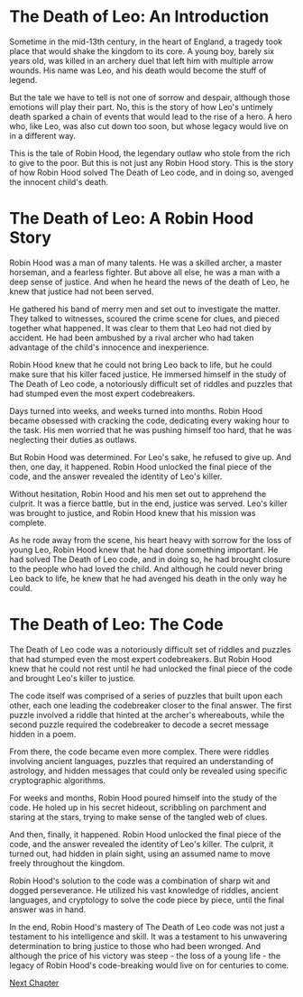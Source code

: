 # The Death of Leo: An Introduction

Sometime in the mid-13th century, in the heart of England, a tragedy took place that would shake the kingdom to its core. A young boy, barely six years old, was killed in an archery duel that left him with multiple arrow wounds. His name was Leo, and his death would become the stuff of legend.

But the tale we have to tell is not one of sorrow and despair, although those emotions will play their part. No, this is the story of how Leo's untimely death sparked a chain of events that would lead to the rise of a hero. A hero who, like Leo, was also cut down too soon, but whose legacy would live on in a different way.

This is the tale of Robin Hood, the legendary outlaw who stole from the rich to give to the poor. But this is not just any Robin Hood story. This is the story of how Robin Hood solved The Death of Leo code, and in doing so, avenged the innocent child's death.
# The Death of Leo: A Robin Hood Story

Robin Hood was a man of many talents. He was a skilled archer, a master horseman, and a fearless fighter. But above all else, he was a man with a deep sense of justice. And when he heard the news of the death of Leo, he knew that justice had not been served.

He gathered his band of merry men and set out to investigate the matter. They talked to witnesses, scoured the crime scene for clues, and pieced together what happened. It was clear to them that Leo had not died by accident. He had been ambushed by a rival archer who had taken advantage of the child's innocence and inexperience.

Robin Hood knew that he could not bring Leo back to life, but he could make sure that his killer faced justice. He immersed himself in the study of The Death of Leo code, a notoriously difficult set of riddles and puzzles that had stumped even the most expert codebreakers.

Days turned into weeks, and weeks turned into months. Robin Hood became obsessed with cracking the code, dedicating every waking hour to the task. His men worried that he was pushing himself too hard, that he was neglecting their duties as outlaws.

But Robin Hood was determined. For Leo's sake, he refused to give up. And then, one day, it happened. Robin Hood unlocked the final piece of the code, and the answer revealed the identity of Leo's killer.

Without hesitation, Robin Hood and his men set out to apprehend the culprit. It was a fierce battle, but in the end, justice was served. Leo's killer was brought to justice, and Robin Hood knew that his mission was complete.

As he rode away from the scene, his heart heavy with sorrow for the loss of young Leo, Robin Hood knew that he had done something important. He had solved The Death of Leo code, and in doing so, he had brought closure to the people who had loved the child. And although he could never bring Leo back to life, he knew that he had avenged his death in the only way he could.
# The Death of Leo: The Code

The Death of Leo code was a notoriously difficult set of riddles and puzzles that had stumped even the most expert codebreakers. But Robin Hood knew that he could not rest until he had unlocked the final piece of the code and brought Leo's killer to justice.

The code itself was comprised of a series of puzzles that built upon each other, each one leading the codebreaker closer to the final answer. The first puzzle involved a riddle that hinted at the archer's whereabouts, while the second puzzle required the codebreaker to decode a secret message hidden in a poem.

From there, the code became even more complex. There were riddles involving ancient languages, puzzles that required an understanding of astrology, and hidden messages that could only be revealed using specific cryptographic algorithms.

For weeks and months, Robin Hood poured himself into the study of the code. He holed up in his secret hideout, scribbling on parchment and staring at the stars, trying to make sense of the tangled web of clues.

And then, finally, it happened. Robin Hood unlocked the final piece of the code, and the answer revealed the identity of Leo's killer. The culprit, it turned out, had hidden in plain sight, using an assumed name to move freely throughout the kingdom.

Robin Hood's solution to the code was a combination of sharp wit and dogged perseverance. He utilized his vast knowledge of riddles, ancient languages, and cryptology to solve the code piece by piece, until the final answer was in hand.

In the end, Robin Hood's mastery of The Death of Leo code was not just a testament to his intelligence and skill. It was a testament to his unwavering determination to bring justice to those who had been wronged. And although the price of his victory was steep - the loss of a young life - the legacy of Robin Hood's code-breaking would live on for centuries to come.


[Next Chapter](02_Chapter02.md)